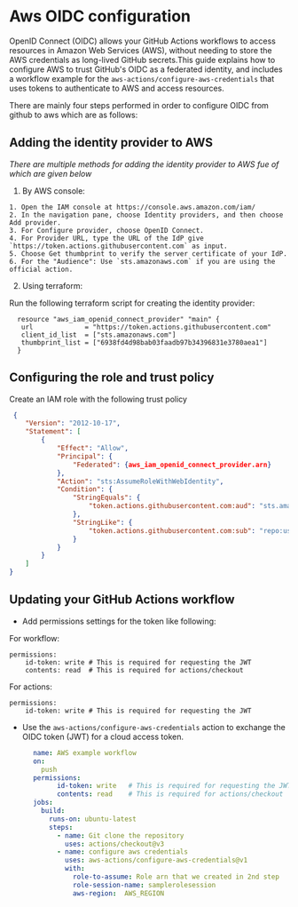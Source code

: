 # Aws OIDC configuration

OpenID Connect (OIDC) allows your GitHub Actions workflows to access resources in Amazon Web Services (AWS), without needing to store the AWS credentials as long-lived GitHub secrets.This guide explains how to configure AWS to trust GitHub's OIDC as a federated identity, and includes a workflow example for the `aws-actions/configure-aws-credentials` that uses tokens to authenticate to AWS and access resources.

There are mainly four steps performed in order to configure OIDC from github to aws which are as follows:

## Adding the identity provider to AWS

   _There are multiple methods for adding the identity provider to AWS fue of which are given below_

  1. By AWS console:
    
    1. Open the IAM console at https://console.aws.amazon.com/iam/
    2. In the navigation pane, choose Identity providers, and then choose Add provider.
    3. For Configure provider, choose OpenID Connect.
    4. For Provider URL, type the URL of the IdP give `https://token.actions.githubusercontent.com` as input.
    5. Choose Get thumbprint to verify the server certificate of your IdP.
    6. For the "Audience": Use `sts.amazonaws.com` if you are using the official action.

  2. Using terraform:

 Run the following terraform script for creating the identity provider:
      

      resource "aws_iam_openid_connect_provider" "main" {
       url             = "https://token.actions.githubusercontent.com"
       client_id_list  = ["sts.amazonaws.com"]
       thumbprint_list = ["6938fd4d98bab03faadb97b34396831e3780aea1"]
      }


## Configuring the role and trust policy

Create an IAM role with the following trust policy

```json
 {
    "Version": "2012-10-17",
    "Statement": [
        {
            "Effect": "Allow",
            "Principal": {
                "Federated": {aws_iam_openid_connect_provider.arn}
            },
            "Action": "sts:AssumeRoleWithWebIdentity",
            "Condition": {
                "StringEquals": {
                    "token.actions.githubusercontent.com:aud": "sts.amazonaws.com"
                },
                "StringLike": {
                    "token.actions.githubusercontent.com:sub": "repo:userName/repoName:ref:refs/heads/branchName"
                }
            }
        }
    ]
}
```

## Updating your GitHub Actions workflow
  
  * Add permissions settings for the token like following:

   For workflow:
    
    
    permissions:
        id-token: write # This is required for requesting the JWT
        contents: read  # This is required for actions/checkout
    
    
   For actions:


    permissions:
        id-token: write # This is required for requesting the JWT
    



  * Use the `aws-actions/configure-aws-credentials` action to exchange the OIDC token (JWT) for a cloud access token.
    
```yaml
      name: AWS example workflow
      on:
        push 
      permissions:
            id-token: write   # This is required for requesting the JWT
            contents: read    # This is required for actions/checkout
      jobs:
        build:
          runs-on: ubuntu-latest
          steps:
            - name: Git clone the repository
              uses: actions/checkout@v3
            - name: configure aws credentials
              uses: aws-actions/configure-aws-credentials@v1
              with:
                role-to-assume: Role arn that we created in 2nd step
                role-session-name: samplerolesession
                aws-region:  AWS_REGION
```